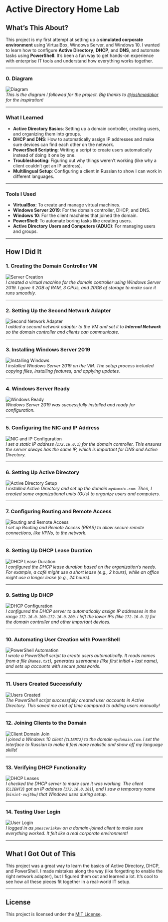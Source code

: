 # Active Directory Home Lab

## What’s This About?  
This project is my first attempt at setting up a **simulated corporate environment** using VirtualBox, Windows Server, and Windows 10. I wanted to learn how to configure **Active Directory**, **DHCP**, and **DNS**, and automate tasks using **PowerShell**. It’s been a fun way to get hands-on experience with enterprise IT tools and understand how everything works together.

---

### 0. Diagram  
![Diagram](screenshots/0-VirtualBox-Diagram.png)  
*This is the diagram I followed for the project. Big thanks to [@joshmadakor](https://github.com/joshmadakor1) for the inspiration!*  

---

### What I Learned  
- **Active Directory Basics**: Setting up a domain controller, creating users, and organizing them into groups.  
- **DHCP and DNS**: How to automatically assign IP addresses and make sure devices can find each other on the network.  
- **PowerShell Scripting**: Writing a script to create users automatically instead of doing it one by one.  
- **Troubleshooting**: Figuring out why things weren’t working (like why a client couldn’t get an IP address).  
- **Multilingual Setup**: Configuring a client in Russian to show I can work in different languages.  

---

### Tools I Used  
- **VirtualBox**: To create and manage virtual machines.  
- **Windows Server 2019**: For the domain controller, DHCP, and DNS.  
- **Windows 10**: For the client machines that joined the domain.  
- **PowerShell**: To automate boring tasks like creating users.  
- **Active Directory Users and Computers (ADUC)**: For managing users and groups.  

---

## How I Did It  

### 1. Creating the Domain Controller VM  
![Server Creation](screenshots/1-VirtualBox-server-creation-step-1.png)  
*I created a virtual machine for the domain controller using Windows Server 2019. I gave it 2GB of RAM, 3 CPUs, and 20GB of storage to make sure it runs smoothly.*  

---

### 2. Setting Up the Second Network Adapter  
![Second Network Adapter](screenshots/2-VirtualBox-second-network-step-2.png)  
*I added a second network adapter to the VM and set it to **Internal Network** so the domain controller and clients can communicate.*  

---

### 3. Installing Windows Server 2019  
![Installing Windows](screenshots/3-VirtualBox-installing-windows-step-3.png)  
*I installed Windows Server 2019 on the VM. The setup process included copying files, installing features, and applying updates.*  

---

### 4. Windows Server Ready  
![Windows Ready](screenshots/4-VirtualBox-windows-ready-step-4.png)  
*Windows Server 2019 was successfully installed and ready for configuration.*  

---

### 5. Configuring the NIC and IP Address  
![NIC and IP Configuration](screenshots/5-VirtualBox-NIC-and-IP-adress-step-5.png)  
*I set a static IP address (`172.16.0.1`) for the domain controller. This ensures the server always has the same IP, which is important for DNS and Active Directory.*  

---

### 6. Setting Up Active Directory  
![Active Directory Setup](screenshots/6-VirtualBox-Domain-AD-DS-step-6.png)  
*I installed Active Directory and set up the domain `mydomain.com`. Then, I created some organizational units (OUs) to organize users and computers.*  

---

### 7. Configuring Routing and Remote Access  
![Routing and Remote Access](screenshots/7-VirtualBox-Ras-Nat-step-7.png)  
*I set up Routing and Remote Access (RRAS) to allow secure remote connections, like VPNs, to the network.*  

---

### 8. Setting Up DHCP Lease Duration  
![DHCP Lease Duration](screenshots/8-VirtualBox-DHCP-set-up-and-lease-duration-step-8.png)  
*I configured the DHCP lease duration based on the organization’s needs. For example, a café might use a short lease (e.g., 2 hours), while an office might use a longer lease (e.g., 24 hours).*  

---

### 9. Setting Up DHCP  
![DHCP Configuration](screenshots/9-VirtualBox-DHCP-set-up-step-9.png)  
*I configured the DHCP server to automatically assign IP addresses in the range `172.16.0.100–172.16.0.200`. I left the lower IPs (like `172.16.0.1`) for the domain controller and other important devices.*  

---

### 10. Automating User Creation with PowerShell  
![PowerShell Automation](screenshots/10-VirtualBox-automated-creation-of-users-with-just-their-names-step-10.png)  
*I wrote a PowerShell script to create users automatically. It reads names from a file (`Names.txt`), generates usernames (like first initial + last name), and sets up accounts with secure passwords.*  

---

### 11. Users Created Successfully  
![Users Created](screenshots/11-VirtualBox-users-created-step-11.png)  
*The PowerShell script successfully created user accounts in Active Directory. This saved me a lot of time compared to adding users manually!*  

---

### 12. Joining Clients to the Domain  
![Client Domain Join](screenshots/12-VirtualBox-setting-up-client-step-12.png)  
*I joined a Windows 10 client (`CLIENT2`) to the domain `mydomain.com`. I set the interface to Russian to make it feel more realistic and show off my language skills!*  

---

### 13. Verifying DHCP Functionality  
![DHCP Leases](screenshots/13-VirtualBox-client-adress-proof-step-13.png)  
*I checked the DHCP server to make sure it was working. The client (`CLIENT2`) got an IP address (`172.16.0.101`), and I saw a temporary name (`minint-vuj5bw`) that Windows uses during setup.*  

---

### 14. Testing User Login  
![User Login](screenshots/14-VirtualBox-user-login-step-14.png)  
*I logged in as `pmesceriakov` on a domain-joined client to make sure everything worked. It felt like a real corporate environment!*  

---

## What I Got Out of This  
This project was a great way to learn the basics of Active Directory, DHCP, and PowerShell. I made mistakes along the way (like forgetting to enable the right network adapter), but I figured them out and learned a lot. It’s cool to see how all these pieces fit together in a real-world IT setup.  

---

## License  
This project is licensed under the [MIT License](LICENSE).  
